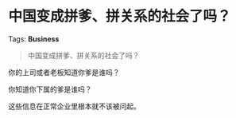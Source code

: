 # 中国变成拼爹、拼关系的社会了吗？

Tags: **Business**

> 中国变成拼爹、拼关系的社会了吗？

你的上司或者老板知道你爹是谁吗？

你知道你下属的爹是谁吗？

这些信息在正常企业里根本就不该被问起。



